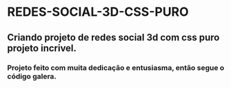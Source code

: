 # REDES-SOCIAL-3D-CSS-PURO
## Criando projeto de redes social 3d com css puro projeto incrivel.

### Projeto feito com muita dedicação e entusiasma, então segue o código galera.
